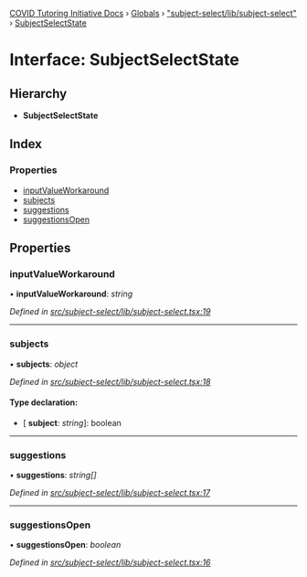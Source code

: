 [COVID Tutoring Initiative Docs](../README.md) › [Globals](../globals.md) › ["subject-select/lib/subject-select"](../modules/_subject_select_lib_subject_select_.md) › [SubjectSelectState](_subject_select_lib_subject_select_.subjectselectstate.md)

# Interface: SubjectSelectState

## Hierarchy

- **SubjectSelectState**

## Index

### Properties

- [inputValueWorkaround](_subject_select_lib_subject_select_.subjectselectstate.md#inputvalueworkaround)
- [subjects](_subject_select_lib_subject_select_.subjectselectstate.md#subjects)
- [suggestions](_subject_select_lib_subject_select_.subjectselectstate.md#suggestions)
- [suggestionsOpen](_subject_select_lib_subject_select_.subjectselectstate.md#suggestionsopen)

## Properties

### inputValueWorkaround

• **inputValueWorkaround**: _string_

_Defined in [src/subject-select/lib/subject-select.tsx:19](https://github.com/tutorbookapp/covid-tutoring/blob/7978780/src/subject-select/lib/subject-select.tsx#L19)_

---

### subjects

• **subjects**: _object_

_Defined in [src/subject-select/lib/subject-select.tsx:18](https://github.com/tutorbookapp/covid-tutoring/blob/7978780/src/subject-select/lib/subject-select.tsx#L18)_

#### Type declaration:

- \[ **subject**: _string_\]: boolean

---

### suggestions

• **suggestions**: _string[]_

_Defined in [src/subject-select/lib/subject-select.tsx:17](https://github.com/tutorbookapp/covid-tutoring/blob/7978780/src/subject-select/lib/subject-select.tsx#L17)_

---

### suggestionsOpen

• **suggestionsOpen**: _boolean_

_Defined in [src/subject-select/lib/subject-select.tsx:16](https://github.com/tutorbookapp/covid-tutoring/blob/7978780/src/subject-select/lib/subject-select.tsx#L16)_
